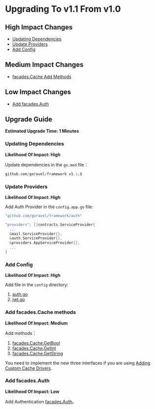 # Upgrading To v1.1 From v1.0

## High Impact Changes

- [Updating Dependencies](#updating-dependencies)
- [Update Providers](#update-providers)
- [Add Config](#add-config)

## Medium Impact Changes

- [facades.Cache Add Methods](#facades-cache-add-methods)

## Low Impact Changes

- [Add facades.Auth](#add-facades-auth)

## Upgrade Guide

**Estimated Upgrade Time: 1 Minutes**

### Updating Dependencies

**Likelihood Of Impact: High**

Update dependencies in the `go.mod` file：

```go
github.com/goravel/framework v1.1.1
```

### Update Providers

**Likelihood Of Impact: High**

Add Auth Provider in the `config.app.go` file:

```go
"github.com/goravel/framework/auth"

"providers": []contracts.ServiceProvider{
  ...
  &mail.ServiceProvider{},
  &auth.ServiceProvider{},
  &providers.AppServiceProvider{},
  ...
}
```

### Add Config

**Likelihood Of Impact: High**

Add file in the `config` directory:

1. [auth.go](https://github.com/goravel/goravel/blob/v1.1.1/config/auth.go)
2. [jwt.go](https://github.com/goravel/goravel/blob/v1.1.1/config/jwt.go)

### Add facades.Cache methods

**Likelihood Of Impact: Medium**

Add methods：

1. [facades.Cache.GetBool](https://github.com/goravel/framework/blob/87c7fa9b95e45fcf4f88a502f1a1adc213527ae1/contracts/cache/store.go#L9)
2. [facades.Cache.GetInt](https://github.com/goravel/framework/blob/87c7fa9b95e45fcf4f88a502f1a1adc213527ae1/contracts/cache/store.go#L10)
3. [facades.Cache.GetString](https://github.com/goravel/framework/blob/87c7fa9b95e45fcf4f88a502f1a1adc213527ae1/contracts/cache/store.go#L11)

You need to implement the new three interfaces if you are using [Adding Custom Cache Drivers](https://github.com/goravel/docs/blob/master/digging-deeper/cache.md#adding-custom-cache-drivers).

### Add facades.Auth

**Likelihood Of Impact: Low**

Add Authentication [facades.Auth](../digging-deeper/auth.md)。

<CommentService/>